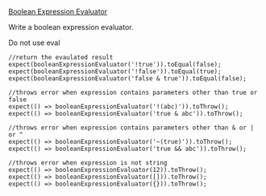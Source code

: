 [Boolean Expression Evaluator](https://www.notion.so/Boolean-Expression-Evaluator-4be2d1f2ccd84c3e8a1982de7871b3e4)

Write a boolean expression evaluator.

Do not use eval

    //return the evaulated result
    expect(booleanExpressionEvaluator('!true')).toEqual(false);
    expect(booleanExpressionEvaluator('!false')).toEqual(true);
    expect(booleanExpressionEvaluator('false & true')).toEqual(false);

    //throws error when expression contains parameters other than true or false
    expect(() => booleanExpressionEvaluator('!(abc)')).toThrow();
    expect(() => booleanExpressionEvaluator('true & abc')).toThrow();

    //throws error when expression contains parameters other than & or | or ^
    expect(() => booleanExpressionEvaluator('~(true)')).toThrow();
    expect(() => booleanExpressionEvaluator('true && abc')).toThrow();

    //throws error when expression is not string
    expect(() => booleanExpressionEvaluator(12)).toThrow();
    expect(() => booleanExpressionEvaluator([])).toThrow();
    expect(() => booleanExpressionEvaluator({})).toThrow();

